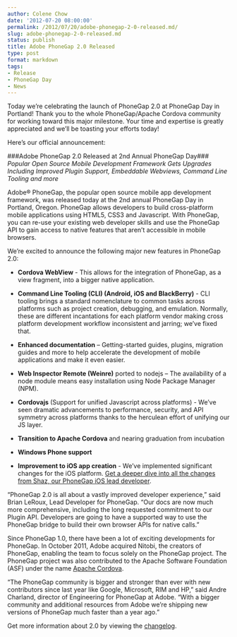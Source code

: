```yaml
---
author: Colene Chow
date: '2012-07-20 08:00:00'
permalink: /2012/07/20/adobe-phonegap-2-0-released.md/
slug: adobe-phonegap-2-0-released.md
status: publish
title: Adobe PhoneGap 2.0 Released
type: post
format: markdown
tags:
- Release
- PhoneGap Day
- News
---
```

Today we’re celebrating the launch of PhoneGap 2.0 at PhoneGap Day in Portland!  Thank you to the whole PhoneGap/Apache Cordova community for working toward this major milestone. Your time and expertise is greatly appreciated and we’ll be toasting your efforts today!

Here’s our official announcement:

###Adobe PhoneGap 2.0 Released at 2nd Annual PhoneGap Day###
_Popular Open Source Mobile Development Framework Gets Upgrades Including Improved Plugin Support, Embeddable Webviews, Command Line Tooling and more_

Adobe® PhoneGap, the popular open source mobile app development framework, was released today at the 2nd annual PhoneGap Day in Portland, Oregon.
PhoneGap allows developers to build cross-platform mobile applications using HTML5, CSS3 and Javascript. With PhoneGap, you can re-use your existing web developer skills and use the PhoneGap API to gain access to native features that aren’t accessible in mobile browsers.

We’re excited to announce the following major new features in PhoneGap 2.0:

- **Cordova WebView** - This allows for the integration of PhoneGap, as a view fragment, into a bigger native application.

- **Command Line Tooling (CLI) (Android, iOS and BlackBerry)** - CLI tooling brings a standard nomenclature to common tasks across platforms such as project creation, debugging, and emulation. Normally, these are different incantations for each platform vendor making cross platform development workflow inconsistent and jarring; we’ve fixed that.

- **Enhanced documentation** – Getting-started guides, plugins, migration guides and more to help accelerate the development of mobile applications and make it even easier.

- **Web Inspector Remote (Weinre)** ported to nodejs – The availability of a node module means easy installation using Node Package Manager (NPM).

- **Cordovajs** (Support for unified Javascript across platforms) - We’ve seen dramatic advancements to performance, security, and API symmetry across platforms thanks to the herculean effort of unifying our JS layer.

- **Transition to Apache Cordova** and nearing graduation from incubation

- **Windows Phone support**

- **Improvement to iOS app creation** - We’ve implemented significant changes for the iOS platform. [Get a deeper dive into all the changes from Shaz, our PhoneGap iOS lead developer](http://shazronatadobe.wordpress.com/2012/07/20/improvements-in-cordova-2-0-0-for-ios/). 

“PhoneGap 2.0 is all about a vastly improved developer experience,” said Brian LeRoux, Lead Developer for PhoneGap. “Our docs are now much more comprehensive, including the long requested commitment to our Plugin API. Developers are going to have a supported way to use the PhoneGap bridge to build their own browser APIs for native calls.”

Since PhoneGap 1.0, there have been a lot of exciting developments for PhoneGap. In October 2011, Adobe acquired Nitobi, the creators of PhoneGap, enabling the team to focus solely on the PhoneGap project. The PhoneGap project was also contributed to the Apache Software Foundation (ASF) under the name [Apache Cordova](http://cordova.io).

“The PhoneGap community is bigger and stronger than ever with new contributors since last year like Google, Microsoft, RIM and HP,” said Andre Charland, director of Engineering for PhoneGap at Adobe. “With a bigger community and additional resources from Adobe we’re shipping new versions of PhoneGap much faster than a year ago.”

Get more information about 2.0 by viewing the [changelog](https://github.com/phonegap/phonegap/blob/master/changelog).